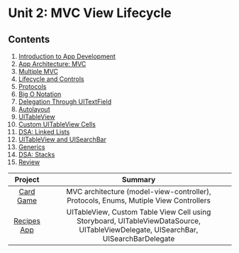 # Unit 2: MVC View Lifecycle

## Contents

1. [Introduction to App Development](./introduction-to-app-development/README.md)
2. [App Architecture: MVC](./app-architecture-mvc/README.md)
3. [Multiple MVC](./multiple-mvc/README.md)
4. [Lifecycle and Controls](./lifecycle-and-controls/README.md)
5. [Protocols](./protocols/README.md)
6. [Big O Notation](https://github.com/joinpursuit/DSA-Curriculum/blob/master/big_o_notation/ios/README.md)
7. [Delegation Through UITextField](./delegations-through-uitextfield/README.md)
8. [Autolayout](./autolayout/README.md)
9. [UITableView](./uitableview/README.md)
10. [Custom UITableView Cells](./custom-uitableviewcells/README.md)
11. [DSA: Linked Lists](https://github.com/joinpursuit/DSA-Curriculum/blob/master/linked_lists/ios/README.md)
12. [UITableView and UISearchBar](./uitableview-and-uisearchbar/README.md)
13. [Generics](./generics/README.md)
14. [DSA: Stacks](https://github.com/joinpursuit/DSA-Curriculum/blob/master/Stacks/ios/README.md)
15. [Review](./unit-review/README.md)


| Project | Summary |
|:------:|:------:|
| [Card Game](https://github.com/joinpursuit/Pursuit-Core-iOS-CardGame) | MVC architecture (model-view-controller), Protocols, Enums, Mutiple View Controllers |
| [Recipes App](https://github.com/joinpursuit/Pursuit-Core-iOS-Recipes) | UITableView, Custom Table View Cell using Storyboard, UITableViewDataSource, UITableViewDelegate, UISearchBar, UISearchBarDelegate |
